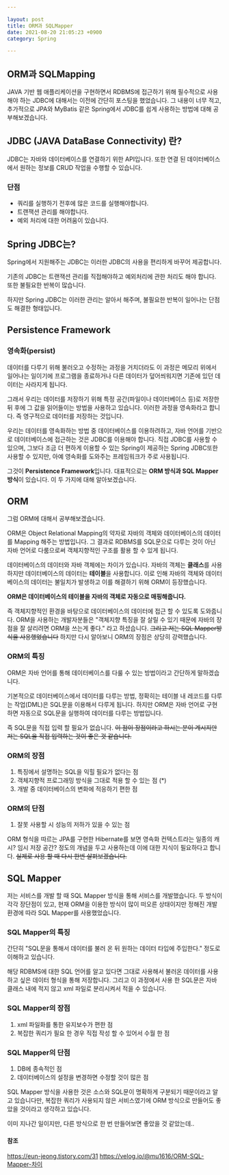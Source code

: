 ```yaml
---

layout: post
title: ORM과 SQLMapper
date: 2021-08-20 21:05:23 +0900
category: Spring

---
```


ORM과 SQLMapping
---

JAVA 기반 웹 애플리케이션을 구현하면서 RDBMS에 접근하기 위해 필수적으로 사용해야 하는 JDBC에 대해서는 이전에 간단히 포스팅을 했었습니다. 그 내용이 너무 적고, 추가적으로 JPA와 MyBatis 같은 Spring에서 JDBC를 쉽게 사용하는 방법에 대해 공부해보겠습니다.

## JDBC (JAVA DataBase Connectivity) 란?

JDBC는 자바와 데이터베이스를 연결하기 위한 API입니다. 또한 연결 된 데이터베이스에서 원하는 정보를 CRUD 작업을 수행할 수 있습니다.

### 단점

- 쿼리를 실행하기 전후에 많은 코드를 실행해야합니다.
- 트랜잭션 관리를 해야합니다.
- 예외 처리에 대한 어려움이 있습니다.

## Spring JDBC는?

Spring에서 지원해주는 JDBC는 이러한 JDBC의 사용을 편리하게 바꾸어 제공합니다.

기존의 JDBC는 트랜잭션 관리를 직접해야하고 예외처리에 관한 처리도 해야 합니다. 또한 불필요한 반복이 많습니다.

하지만 Spring JDBC는 이러한 관리는 알아서 해주며, 불필요한 반복이 일어나는 단점도 해결한 형태입니다.

## Persistence Framework

### 영속화(persist)

데이터를 다루기 위해 불러오고 수정하는 과정을 거치더라도 이 과정은 메모리 위에서 일어나는 일이기에 프로그램을 종료하거나 다른 데이터가 덮어씌워지면 기존에 있던 데이터는 사라지게 됩니다.

그래서 우리는 데이터를 저장하기 위해 특정 공간(파일이나 데이터베이스 등)로 저장한 뒤 후에 그 값을 읽어들이는 방법을 사용하고 있습니다. 이러한 과정을 영속화라고 합니다. 즉 영구적으로 데이터를 저장하는 것입니다.

우리는 데이터를 영속화하는 방법 중 데이터베이스를 이용하려하고, 자바 언어를 기반으로 데이터베이스에 접근하는 것은 JDBC를 이용해야 합니다. 직접 JDBC를 사용할 수 있으며, 그보다 조금 더 편하게 이용할 수 있는 Spring이 제공하는 Spring JDBC또한 사용할 수 있지만, 아예 영속화를 도와주는 프레임워크가 주로 사용됩니다.

그것이 **Persistence Framework**입니다. 대표적으로는 **ORM 방식과 SQL Mapper 방식**이 있습니다. 이 두 가지에 대해 알아보겠습니다.

## ORM

그럼 ORM에 대해서 공부해보겠습니다.

ORM은 Object Relational Mapping의 약자로 자바의 객체와 데이터베이스의 데이터를 Mapping 해주는 방법입니다. 그 결과로 RDBMS를 SQL문으로 다루는 것이 아닌 자바 언어로 다룸으로써 객체지향적인 구조를 활용 할 수 있게 됩니다.

데이터베이스의 데이터와 자바 객체에는 차이가 있습니다. 자바의 객체는 **클래스**를 사용하지만 데이터베이스의 데이터는 **테이블**을 사용합니다. 이로 인해 자바의 객체와 데이터베이스의 데이터는 불일치가 발생하고 이를 해결하기 위해 ORM이 등장했습니다.

**ORM은 데이터베이스의 테이블을 자바의 객체로 자동으로 매핑해줍니다.**

즉 객체지향적인 환경을 바탕으로 데이터베이스의 데이터에 접근 할 수 있도록 도와줍니다. ORM을 사용하는 개발자분들은 "객체지향 특징을 잘 살릴 수 있기 때문에 자바의 장점을 잘 살리려면 ORM을 쓰는게 좋다." 라고 하셨습니다.
~~그리고 저는 SQL Mapper방식을 사용했었습니다~~
하지만 다시 알아보니 ORM의 장점은 상당히 강력했습니다.

### ORM의 특징

ORM은 자바 언어를 통해 데이터베이스를 다룰 수 있는 방법이라고 간단하게 말하겠습니다.

기본적으로 데이터베이스에서 데이터를 다루는 방법, 정확히는 테이블 내 레코드를 다루는 작업(DML)은 SQL문을 이용해서 다루게 됩니다. 하지만 ORM은 자바 언어로 구현하면 자동으로 SQL문을 실행하여 데이터를 다루는 방법입니다.

즉 SQL문을 직접 입력 할 필요가 없습니다. ~~이 점이 장점이라고 하시는 분이 계시지만 저는 SQL을 직접 입력하는 것이 좋은 것 같습니다.~~

### ORM의 장점

1. 특징에서 설명하는 SQL을 익힐 필요가 없다는 점
2. 객체지향적 프로그래밍 방식을 그대로 적용 할 수 있는 점 (*)
3. 개발 중 데이터베이스의 변화에 적응하기 편한 점

### ORM의 단점
1. 잘못 사용할 시 성능의 저하가 있을 수 있는 점

ORM 형식을 따르는 JPA를 구현한 Hibernate를 보면 영속화 컨텍스트라는 일종의 캐시? 임시 저장 공간? 정도의 개념을 두고 사용하는데 이에 대한 지식이 필요하다고 합니다. ~~실제로 사용 할 때 다시 한번 살펴보겠습니다.~~

## SQL Mapper

저는 서비스를 개발 할 때 SQL Mapper 방식을 통해 서비스를 개발했습니다. 두 방식이 각각 장단점이 있고, 현재 ORM을 이용한 방식이 많이 떠오른 상태이지만 정해진 개발 환경에 따라 SQL Mapper를 사용했었습니다.

### SQL Mapper의 특징

간단히 "SQL문을 통해서 데이터를 불러 온 뒤 원하는 데이터 타입에 주입한다." 정도로 이해하고 있습니다.

해당 RDBMS에 대한 SQL 언어를 알고 있다면 그대로 사용해서 불러온 데이터를 사용하고 싶은 데이터 형식을 통해 저장합니다. 그리고 이 과정에서 사용 한 SQL문은 자바 클래스 내에 적지 않고 xml 파일로 분리시켜서 적을 수 있습니다.

### SQL Mapper의 장점

1. xml 파일화를 통한 유지보수가 편한 점
2. 복잡한 쿼리가 필요 한 경우 직접 작성 할 수 있어서 수월 한 점

### SQL Mapper의 단점

1. DB에 종속적인 점
2. 데이터베이스의 설정을 변경하면 수정할 것이 많은 점

SQL Mapper 방식을 사용한 것은 소스와 SQL문이 명확하게 구분되기 때문이라고 알고 있습니다만, 복잡한 쿼리가 사용되지 않은 서비스였기에 ORM 방식으로 만들어도 좋았을 것이라고 생각하고 있습니다.

이미 지나간 일이지만, 다른 방식으로 한 번 만들어보면 좋았을 것 같았는데..

#### 참조
<https://eun-jeong.tistory.com/31>
<https://velog.io/@mu1616/ORM-SQL-Mapper-차이>
